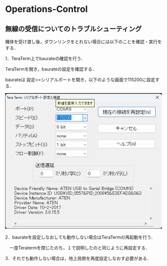 # Operations-Control

## 無線の受信についてのトラブルシューティング
機体を受け渡し後，ダウンリンクをとれない場合には以下のことを確認・実行をする．

1．TeraTerm上でbaurateの確認を行う．

TeraTermを開き，baurateの設定を確認する．

baurateは 設定>>シリアルポートを開き，以下のような画面で115200に設定する．

![](images/baurate_setting2.png)

2．baurateを設定しなおしても動作しない場合はTeraTermの再起動を行う．

　一度Teratermを閉じたのち，１で説明したのと同じように再設定する．

3．それでも動作しない場合は，地上局側を再度設定しなおす必要がある．
